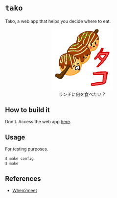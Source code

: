 # `tako`

Tako, a web app that helps you decide where to eat.

<p align='center'>
    <img src="./asset/logo/tako_mascot.png" width=40% height=40%>
    <br>ランチに何を食べたい？
</p>

## How to build it

Don't. Access the web app [here](addalinkherelater.com).

## Usage

For testing purposes.

```console
$ make config
$ make
```

## References

* [When2meet](https://www.when2meet.com/)
